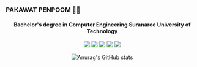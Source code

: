 ###  PAKAWAT PENPOOM 🐱‍🏍

<div align = 'center'>
 

 <p>
   <h4>
     Bachelor's degree in Computer Engineering Suranaree University of Technology <br>
   </h4>
  </p>
 
![](https://github-profile-summary-cards.vercel.app/api/cards/profile-details?username=pakawatkung&theme=dracula)
![](http://github-profile-summary-cards.vercel.app/api/cards/repos-per-language?username=pakawatkung&theme=dracula)
![](http://github-profile-summary-cards.vercel.app/api/cards/most-commit-language?username=pakawatkung&theme=dracula)
![](http://github-profile-summary-cards.vercel.app/api/cards/stats?username=pakawatkung&theme=dracula)
![](http://github-profile-summary-cards.vercel.app/api/cards/productive-time?username=pakawatkung&theme=dracula&utcOffset=7)


![Anurag's GitHub stats](https://github-readme-stats.vercel.app/api?username=pakawatkung&show_icons=true&theme=synthwave) 
 
 </div>
 

